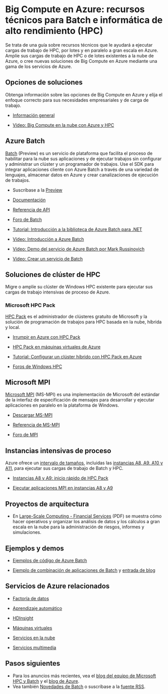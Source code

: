<properties
   pageTitle="Big Compute en Azure: recursos técnicos para Batch e informática de alto rendimiento (HPC)"
   description="En este artículo se enumeran los recursos técnicos para ayudarle a ejecutar cargas de trabajo de HPC, por lotes y en paralelo a gran escala en Azure."
   services="batch, cloud-services, virtual-machines"
   documentationCenter=""
   authors="dlepow"
   manager="timlt"
   editor=""/>

<tags
   ms.service="multiple"
   ms.devlang="multiple"
   ms.topic="article"
   ms.tgt_pltfrm="NA"
   ms.workload="big-compute"
   ms.date="04/28/2015"
   ms.author="danlep"/>

# Big Compute en Azure: recursos técnicos para Batch e informática de alto rendimiento (HPC)
Se trata de una guía sobre recursos técnicos que le ayudará a ejecutar cargas de trabajo de HPC, por lotes y en paralelo a gran escala en Azure. Amplíe sus cargas de trabajo de HPC o de lotes existentes a la nube de Azure, o cree nuevas soluciones de Big Compute en Azure mediante una gama de los servicios de Azure.

## Opciones de soluciones


Obtenga información sobre las opciones de Big Compute en Azure y elija el enfoque correcto para sus necesidades empresariales y de carga de trabajo.

* [Información general](https://msdn.microsoft.com/library/azure/dn482130.aspx)

* [Vídeo: Big Compute en la nube con Azure y HPC](http://azure.microsoft.com/documentation/videos/teched-europe-2014-big-compute-in-the-cloud-with-high-performance-computing-on-azure/)


## Azure Batch

[Batch](http://azure.microsoft.com/services/batch/) (Preview) es un servicio de plataforma que facilita el proceso de habilitar para la nube sus aplicaciones y de ejecutar trabajos sin configurar y administrar un clúster y un programador de trabajos. Use el SDK para integrar aplicaciones cliente con Azure Batch a través de una variedad de lenguajes, almacenar datos en Azure y crear canalizaciones de ejecución de trabajos.

* Suscríbase a la [Preview](http://azure.microsoft.com/services/preview/)

* [Documentación](http://azure.microsoft.com/documentation/services/batch/)

* [Referencia de API](https://msdn.microsoft.com/library/azure/dn820177.aspx)

* [Foro de Batch](https://social.msdn.microsoft.com/Forums/home?forum=azurebatch)

* [Tutorial: Introducción a la biblioteca de Azure Batch para .NET](batch-dotnet-get-started.md)

* [Vídeo: Introducción a Azure Batch](http://azure.microsoft.com/documentation/videos/introduction-to-azure-batch-with-mark-scurrell/)

* [Vídeo: Demo del servicio de Azure Batch por Mark Russinovich](http://azure.microsoft.com/documentation/videos/azure-batch-demo-blender/)

* [Vídeo: Crear un servicio de Batch](http://azure.microsoft.com/documentation/videos/azure-batch-build-a-batch-service/)

## Soluciones de clúster de HPC

Migre o amplíe su clúster de Windows HPC existente para ejecutar sus cargas de trabajo intensivas de proceso de Azure.

### Microsoft HPC Pack

[HPC Pack](https://technet.microsoft.com/library/cc514029) es el administrador de clústeres gratuito de Microsoft y la solución de programación de trabajos para HPC basada en la nube, híbrida y local.

* [Irrumpir en Azure con HPC Pack](https://technet.microsoft.com/library/gg481749.aspx)

* [HPC Pack en máquinas virtuales de Azure](https://msdn.microsoft.com/library/azure/dn518135.aspx)

* [Tutorial: Configurar un clúster híbrido con HPC Pack en Azure](cloud-services-setup-hybrid-hpcpack-cluster.md)

* [Foros de Windows HPC](https://social.microsoft.com/Forums/home?category=windowshpc)

## Microsoft MPI

[Microsoft MPI](https://msdn.microsoft.com/library/bb524831.aspx) (MS-MPI) es una implementación de Microsoft del estándar de la interfaz de especificación de mensajes para desarrollar y ejecutar aplicaciones en paralelo en la plataforma de Windows.


* [Descargar MS-MPI](http://go.microsoft.com/FWLink/p/?LinkID=389556)

* [Referencia de MS-MPI](https://msdn.microsoft.com/library/dn473458.aspx)

* [Foro de MPI](https://social.microsoft.com/Forums/home?forum=windowshpcmpi)


## Instancias intensivas de proceso

Azure ofrece un [intervalo de tamaños](https://msdn.microsoft.com/library/azure/dn197896.aspx), incluidas las [instancias A8, A9, A10 y A11](https://msdn.microsoft.com/library/azure/dn689095.aspx), para ejecutar sus cargas de trabajo de Batch y HPC.


* [Instancias A8 y A9: inicio rápido de HPC Pack](https://msdn.microsoft.com/library/azure/dn594431.aspx)

* [Ejecutar aplicaciones MPI en instancias A8 y A9](https://msdn.microsoft.com/library/azure/dn592104.aspx)

## Proyectos de arquitectura

* En [Large-Scale Computing - Financial Services](http://go.microsoft.com/fwlink/?LinkId=536378) (PDF) se muestra cómo hacer operativos y organizar los análisis de datos y los cálculos a gran escala en la nube para la administración de riesgos, informes y simulaciones.

## Ejemplos y demos

* [Ejemplos de código de Azure Batch](https://code.msdn.microsoft.com/site/search?f[0].Type=Topic&f[0].Value=Azure%20Batch&f[0].Text=Azure%20Batch)

* [Ejemplo de combinación de aplicaciones de Batch](https://github.com/Azure/azure-batch-apps-blender) y [entrada de blog](http://azure.microsoft.com/blog/2015/01/26/blender-on-azure-batch/)

## Servicios de Azure relacionados

* [Factoría de datos](http://azure.microsoft.com/documentation/services/data-factory/)

* [Aprendizaje automático](http://azure.microsoft.com/documentation/services/machine-learning/)

* [HDInsight](http://azure.microsoft.com/documentation/services/hdinsight/)

* [Máquinas virtuales](http://azure.microsoft.com/documentation/services/virtual-machines/)

* [Servicios en la nube](http://azure.microsoft.com/documentation/services/cloud-services/)

* [Servicios multimedia](http://azure.microsoft.com/documentation/services/media-services/)



## Pasos siguientes

* Para los anuncios más recientes, vea el [blog del equipo de Microsoft HPC y Batch](http://blogs.technet.com/b/windowshpc/) y el [blog de Azure](http://azure.microsoft.com/blog/tag/hpc/).
* Vea también [Novedades de Batch](http://azure.microsoft.com/updates/?service=batch) o suscríbase a la [fuente RSS](http://azure.microsoft.com/updates/feed/?service=batch).

<!---HONumber=58-->